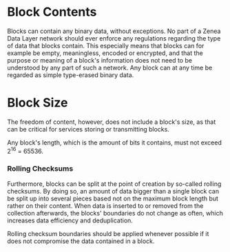 # Block Contents
Blocks can contain any binary data, without exceptions. No part of a Zenea Data Layer network should ever enforce any regulations regarding the type of data that blocks contain. This especially means that blocks can for example be empty, meaningless, encoded or encrypted, and that the purpose or meaning of a block's information does not need to be understood by any part of such a network. Any block can at any time be regarded as simple type-erased binary data.
# Block Size
The freedom of content, however, does not include a block's size, as that can be critical for services storing or transmitting blocks.

Any block's length, which is the amount of bits it contains, must not exceed 2<sup>16</sup> = 65536.
### Rolling Checksums
Furthermore, blocks can be split at the point of creation by so-called rolling checksums. By doing so, an amount of data bigger than a single block can be split up into several pieces based not on the maximum block length but rather on their content. When data is inserted to or removed from the collection afterwards, the blocks' boundaries do not change as often, which increases data efficiency and deduplication.

Rolling checksum boundaries should be applied whenever possible if it does not compromise the data contained in a block.